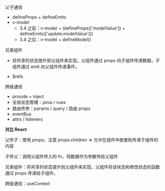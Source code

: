 父子通信

- defineProps + defineEmits
- v-model
  - 3.4 之前：v-model + (defineProps(['modelValue']) + defineEmits(['update:modelValue']))
  - 3.4 之后：v-model + defineModel()

兄弟组件

- 将共享的状态提升到父组件来实现。父组件通过 props 向子组件传递数据，子组件通过 emit 向父组件传递事件。

- $refs

跨级通信

- provide + inject
- 全局状态管理：pinia / vuex
- 路由传参：params / query / 路由 props
- eventBus
- attrs / listeners



**对比 React**

父传子：使用 props，注意 props.children => 允许在组件中嵌套和传递子组件的内容

子传父：调用父组件传入的 fn，将数据作为参数传给父组件

兄弟组件：将共享的状态提升到父组件来实现。父组件将该状态和修改状态的函数通过  props  传递给子组件。

跨级通信：useContext